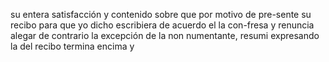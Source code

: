 su entera satisfacción y contenido sobre que por motivo de pre-sente su recibo para que yo dicho escribiera de acuerdo el la con-fresa y renuncia alegar de contrario la excepción de la non numentante, resumi expresando la del recibo termina encima y